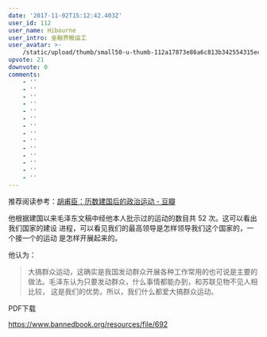 ```yaml
---
date: '2017-11-02T15:12:42.403Z'
user_id: 112
user_name: Hibourne
user_intro: 金融界搬运工
user_avatar: >-
    /static/upload/thumb/small50-u-thumb-112a17873e86a6c813b342554315eca57659333cfdb.png
upvote: 21
downvote: 0
comments:
    - ''
    - ''
    - ''
    - ''
    - ''
    - ''
    - ''
    - ''
    - ''
    - ''
    - ''
    - ''
    - ''
    - ''
---
```


推荐阅读参考：[胡甫臣：历数建国后的政治运动 - 豆瓣](https://www.douban.com/note/430332369/)

他根据建国以来毛泽东文稿中经他本人批示过的运动的数目共 52 次。这可以看出我们国家的建设 进程，可以看见我们的最高领导是怎样领导我们这个国家的，一个接一个的运动 是怎样开展起来的。

他认为：

> 大搞群众运动，这确实是我国发动群众开展各种工作常用的也可说是主要的 做法。毛泽东认为只要发动群众，什么事情都能办到，和苏联见物不见人相比较， 这是我们的优势。所以，我们什么都爱大搞群众运动。

PDF下载

https://www.bannedbook.org/resources/file/692
